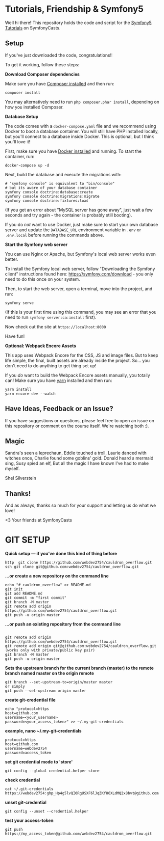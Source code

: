 # Tutorials, Friendship & Symfony5

Well hi there! This repository holds the code and script
for the [Symfony5 Tutorials](https://symfonycasts.com/tracks/symfony) on SymfonyCasts.
## Setup

If you've just downloaded the code, congratulations!!

To get it working, follow these steps:

**Download Composer dependencies**

Make sure you have [Composer installed](https://getcomposer.org/download/)
and then run:

```
composer install
```

You may alternatively need to run `php composer.phar install`, depending
on how you installed Composer.

**Database Setup**

The code comes with a `docker-compose.yaml` file and we recommend using
Docker to boot a database container. You will still have PHP installed
locally, but you'll connect to a database inside Docker. This is optional,
but I think you'll love it!

First, make sure you have [Docker installed](https://docs.docker.com/get-docker/)
and running. To start the container, run:

```
docker-compose up -d
```

Next, build the database and execute the migrations with:

```
# "symfony console" is equivalent to "bin/console"
# but its aware of your database container
symfony console doctrine:database:create
symfony console doctrine:migrations:migrate
symfony console doctrine:fixtures:load
```

(If you get an error about "MySQL server has gone away", just wait
a few seconds and try again - the container is probably still booting).

If you do *not* want to use Docker, just make sure to start your own
database server and update the `DATABASE_URL` environment variable in
`.env` or `.env.local` before running the commands above.

**Start the Symfony web server**

You can use Nginx or Apache, but Symfony's local web server
works even better.

To install the Symfony local web server, follow
"Downloading the Symfony client" instructions found
here: https://symfony.com/download - you only need to do this
once on your system.

Then, to start the web server, open a terminal, move into the
project, and run:

```
symfony serve
```

(If this is your first time using this command, you may see an
error that you need to run `symfony server:ca:install` first).

Now check out the site at `https://localhost:8000`

Have fun!

**Optional: Webpack Encore Assets**

This app uses Webpack Encore for the CSS, JS and image files. But
to keep life simple, the final, built assets are already inside the
project. So... you don't need to do anything to get thing set up!

If you *do* want to build the Webpack Encore assets manually, you
totally can! Make sure you have [yarn](https://yarnpkg.com/lang/en/)
installed and then run:

```
yarn install
yarn encore dev --watch
```

## Have Ideas, Feedback or an Issue?

If you have suggestions or questions, please feel free to
open an issue on this repository or comment on the course
itself. We're watching both :).

## Magic

Sandra's seen a leprechaun,
Eddie touched a troll,
Laurie danced with witches once,
Charlie found some goblins' gold.
Donald heard a mermaid sing,
Susy spied an elf,
But all the magic I have known
I've had to make myself.

Shel Silverstein

## Thanks!

And as always, thanks so much for your support and letting
us do what we love!

<3 Your friends at SymfonyCasts

# GIT SETUP

**Quick setup — if you’ve done this kind of thing before**

```
http  git clone https://github.com/webdev2754/cauldron_overflow.git
ssh git clone git@github.com:webdev2754/cauldron_overflow.git
```
**…or create a new repository on the command line**

```
echo "# cauldron_overflow" >> README.md
git init
git add README.md
git commit -m "first commit"
git branch -M master
git remote add origin https://github.com/webdev2754/cauldron_overflow.git
git push -u origin master
```
**…or push an existing repository from the command line**
```

git remote add origin https://github.com/webdev2754/cauldron_overflow.git
git remote add origin git@github.com:webdev2754/cauldron_overflow.git (works only with private/public key pair)
git branch -M master
git push -u origin master

```
**Sets the upstream branch for the current branch (master) to the remote branch named master on the origin remote**
```
git branch --set-upstream-to=origin/master master
or simply
git push --set-upstream origin master

```

**create git-credential file**
```
echo "protocol=https
host=github.com
username=<your_username>
password=<your_access_token>" >> ~/.my-git-credentials

```
**example, nano ~/.my-git-credentials** 
```
protocol=https
host=github.com
username=webdev2754
password=access_token
```

**set git credential mode to 'store'**
```
git config --global credential.helper store
```

**check credential**
```
cat ~/.git-credentials
https://webdev2754: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@github.com

```
**unset git-credential**
```
git config --unset --credential.helper

```

**test your access-token**
```
git push https://my_access_token@github.com/webdev2754/cauldron_overflow.git
```